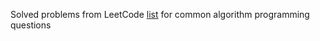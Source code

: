 Solved problems from LeetCode [list](https://leetcode.com/list/xi4ci4ig/) for common algorithm programming questions